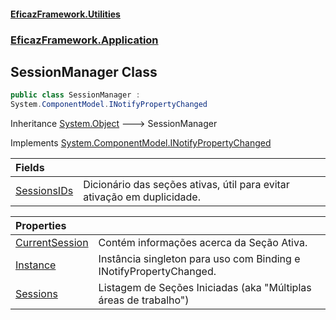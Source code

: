 #### [EficazFramework.Utilities](EficazFrameworkUtilities.md 'EficazFramework Utilities')
### [EficazFramework.Application](EficazFrameworkUtilities.md#EficazFramework.Application 'EficazFramework.Application')

## SessionManager Class

```csharp
public class SessionManager :
System.ComponentModel.INotifyPropertyChanged
```

Inheritance [System.Object](https://docs.microsoft.com/en-us/dotnet/api/System.Object 'System.Object') &#129106; SessionManager

Implements [System.ComponentModel.INotifyPropertyChanged](https://docs.microsoft.com/en-us/dotnet/api/System.ComponentModel.INotifyPropertyChanged 'System.ComponentModel.INotifyPropertyChanged')

| Fields | |
| :--- | :--- |
| [SessionsIDs](SessionManager.SessionsIDs.md 'EficazFramework.Application.SessionManager.SessionsIDs') | Dicionário das seções ativas, útil para evitar ativação em duplicidade. |

| Properties | |
| :--- | :--- |
| [CurrentSession](SessionManager.CurrentSession.md 'EficazFramework.Application.SessionManager.CurrentSession') | Contém informações acerca da Seção Ativa. |
| [Instance](SessionManager.Instance.md 'EficazFramework.Application.SessionManager.Instance') | Instância singleton para uso com Binding e INotifyPropertyChanged. |
| [Sessions](SessionManager.Sessions.md 'EficazFramework.Application.SessionManager.Sessions') | Listagem de Seções Iniciadas (aka "Múltiplas áreas de trabalho") |
